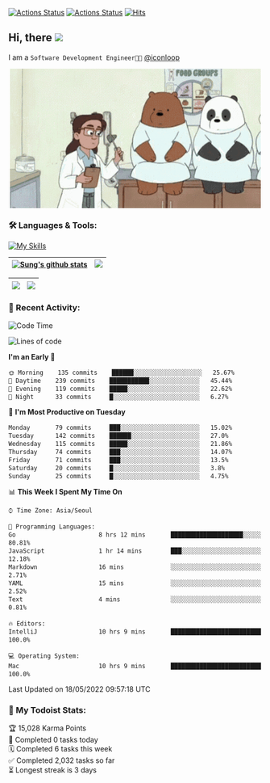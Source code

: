 
[![Actions Status](https://github.com/ddok2/ddok2/workflows/Todoist%20Readme/badge.svg)](https://github.com/ddok2/ddok2/actions)
[![Actions Status](https://github.com/ddok2/ddok2/workflows/wakatime-stats/badge.svg)](https://github.com/ddok2/ddok2/actions)
[![Hits](https://hits.seeyoufarm.com/api/count/incr/badge.svg?url=https%3A%2F%2Fgithub.com%2Fddok2&count_bg=%23FF9595&title_bg=%23555555&icon=github.svg&icon_color=%23FFFFFF&title=hits&edge_flat=false)](https://hits.seeyoufarm.com)

<!-- ![visitors](https://visitor-badge.laobi.icu/badge?page_id=ddok2.ddok2) -->
## Hi, there <img src="https://raw.githubusercontent.com/MartinHeinz/MartinHeinz/master/wave.gif" width="25px">

I am a `Software Development Engineer🧑‍💻` [@iconloop](https://github.com/iconloop)


<p align="center">
    <img align="center" alt="GIF" src="img/debugging.gif" />
</p>


### 🛠 Languages & Tools:

[![My Skills](https://skillicons.dev/icons?i=go,js,ts,py,express,react,svelte,jquery,pug,mongodb,mysql,redis,aws,docker,kubernetes)](https://skillicons.dev)


| <a href="https://github.com/ddok2"><img align="center" src="https://github-readme-stats.vercel.app/api?username=ddok2&show_icons=true&include_all_commits=true&count_private=true&theme=buefy&hide_border=true" alt="Sung's github stats" /></a> | <a href="https://github.com/ddok2"><img src="http://github-readme-streak-stats.herokuapp.com?user=ddok2&hide_border=true" /></a> |
| ------------- |------------- |


| <a href="https://github.com/ddok2"><img align="center" src="https://github-readme-stats.vercel.app/api/top-langs/?username=ddok2&theme=buefy&hide=html,css&hide_border=true width=50%" /></a> | <a href="https://github.com/ddok2"><img align="center" src="https://activity-graph.herokuapp.com/graph?username=ddok2&theme=github&hide_border=true" height="250" /></a> |
| ------------- |--------------------------------------------------------------------------------------------------------------------------------------------------------------------------|


<!-- <details open>
    <summary>📈 My GitHub Stats</summary>
    <p align="center">
        <a href="https://github.com/ddok2">
            <img align="center" src="https://github-readme-stats.vercel.app/api?username=ddok2&show_icons=true&include_all_commits=true&count_private=true&theme=buefy&hide_border=true" alt="Sung's github stats" />
        </a>
    </p>
</details>
<details>
    <summary>💬 Top Languages</summary>
    <p align="center"> 
        <a href="https://github.com/ddok2">
            <img align="center" src="https://github-readme-stats.vercel.app/api/top-langs/?username=ddok2&layout=compact&theme=buefy&hide=html,css&hide_border=true" />
        </a>
    </p>
</details> -->


### 🌈 Recent Activity:
<!--START_SECTION:waka-->
![Code Time](http://img.shields.io/badge/Code%20Time-0%20secs-blue)

![Lines of code](https://img.shields.io/badge/From%20Hello%20World%20I%27ve%20Written-272%20Thousand%20lines%20of%20code-blue)

**I'm an Early 🐤** 

```text
🌞 Morning    135 commits    ██████░░░░░░░░░░░░░░░░░░░   25.67% 
🌆 Daytime    239 commits    ███████████░░░░░░░░░░░░░░   45.44% 
🌃 Evening    119 commits    █████░░░░░░░░░░░░░░░░░░░░   22.62% 
🌙 Night      33 commits     █░░░░░░░░░░░░░░░░░░░░░░░░   6.27%

```
📅 **I'm Most Productive on Tuesday** 

```text
Monday       79 commits     ███░░░░░░░░░░░░░░░░░░░░░░   15.02% 
Tuesday      142 commits    ██████░░░░░░░░░░░░░░░░░░░   27.0% 
Wednesday    115 commits    █████░░░░░░░░░░░░░░░░░░░░   21.86% 
Thursday     74 commits     ███░░░░░░░░░░░░░░░░░░░░░░   14.07% 
Friday       71 commits     ███░░░░░░░░░░░░░░░░░░░░░░   13.5% 
Saturday     20 commits     █░░░░░░░░░░░░░░░░░░░░░░░░   3.8% 
Sunday       25 commits     █░░░░░░░░░░░░░░░░░░░░░░░░   4.75%

```


📊 **This Week I Spent My Time On** 

```text
⌚︎ Time Zone: Asia/Seoul

💬 Programming Languages: 
Go                       8 hrs 12 mins       ████████████████████░░░░░   80.81% 
JavaScript               1 hr 14 mins        ███░░░░░░░░░░░░░░░░░░░░░░   12.18% 
Markdown                 16 mins             ░░░░░░░░░░░░░░░░░░░░░░░░░   2.71% 
YAML                     15 mins             ░░░░░░░░░░░░░░░░░░░░░░░░░   2.52% 
Text                     4 mins              ░░░░░░░░░░░░░░░░░░░░░░░░░   0.81%

🔥 Editors: 
IntelliJ                 10 hrs 9 mins       █████████████████████████   100.0%

💻 Operating System: 
Mac                      10 hrs 9 mins       █████████████████████████   100.0%

```


 Last Updated on 18/05/2022 09:57:18 UTC
<!--END_SECTION:waka-->

### 🚧 My Todoist Stats:
<!-- TODO-IST:START -->
🏆  15,028 Karma Points           
🌸  Completed 0 tasks today           
🗓  Completed 6 tasks this week           
✅  Completed 2,032 tasks so far           
⏳  Longest streak is 3 days
<!-- TODO-IST:END -->

